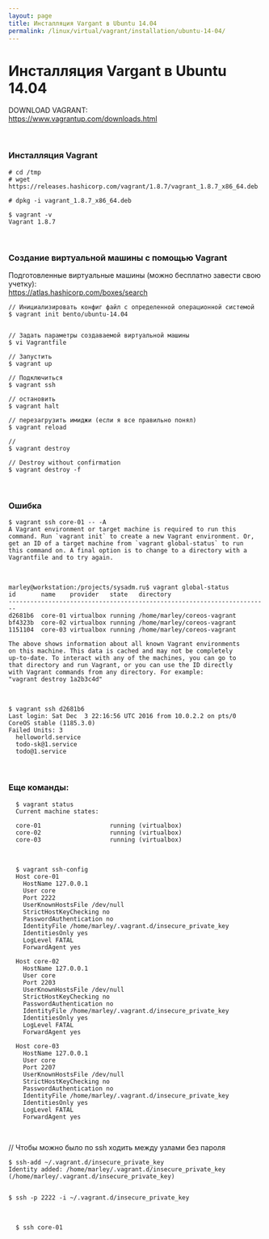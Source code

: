 ```yaml
---
layout: page
title: Инсталляция Vargant в Ubuntu 14.04
permalink: /linux/virtual/vagrant/installation/ubuntu-14-04/
---
```



# Инсталляция Vargant в Ubuntu 14.04


DOWNLOAD VAGRANT:  
https://www.vagrantup.com/downloads.html

<br/>

### Инсталляция Vagrant

    # cd /tmp
    # wget https://releases.hashicorp.com/vagrant/1.8.7/vagrant_1.8.7_x86_64.deb

    # dpkg -i vagrant_1.8.7_x86_64.deb

    $ vagrant -v
    Vagrant 1.8.7


<br/>

### Создание виртуальной машины с помощью Vagrant

Подготовленные виртуальные машины (можно бесплатно завести свою учетку):  
https://atlas.hashicorp.com/boxes/search


    // Инициализировать конфиг файл с определенной операционной системой
    $ vagrant init bento/ubuntu-14.04


    // Задать параметры создаваемой виртуальной машины
    $ vi Vagrantfile

    // Запустить
    $ vagrant up

    // Подключиться
    $ vagrant ssh

    // остановить
    $ vagrant halt

    // перезагрузить имиджи (если я все правильно понял)
    $ vagrant reload

    //
    $ vagrant destroy

    // Destroy without confirmation
    $ vagrant destroy -f


<br/>

### Ошибка


    $ vagrant ssh core-01 -- -A
    A Vagrant environment or target machine is required to run this
    command. Run `vagrant init` to create a new Vagrant environment. Or,
    get an ID of a target machine from `vagrant global-status` to run
    this command on. A final option is to change to a directory with a
    Vagrantfile and to try again.


<br/>

    marley@workstation:/projects/sysadm.ru$ vagrant global-status
    id       name    provider   state   directory                           
    ------------------------------------------------------------------------
    d2681b6  core-01 virtualbox running /home/marley/coreos-vagrant         
    bf4323b  core-02 virtualbox running /home/marley/coreos-vagrant         
    1151104  core-03 virtualbox running /home/marley/coreos-vagrant         

    The above shows information about all known Vagrant environments
    on this machine. This data is cached and may not be completely
    up-to-date. To interact with any of the machines, you can go to
    that directory and run Vagrant, or you can use the ID directly
    with Vagrant commands from any directory. For example:
    "vagrant destroy 1a2b3c4d"

<br/>

    $ vagrant ssh d2681b6
    Last login: Sat Dec  3 22:16:56 UTC 2016 from 10.0.2.2 on pts/0
    CoreOS stable (1185.3.0)
    Failed Units: 3
      helloworld.service
      todo-sk@1.service
      todo@1.service



<br/>      

### Еще команды:

      $ vagrant status
      Current machine states:

      core-01                   running (virtualbox)
      core-02                   running (virtualbox)
      core-03                   running (virtualbox)

  <br/>

      $ vagrant ssh-config
      Host core-01
        HostName 127.0.0.1
        User core
        Port 2222
        UserKnownHostsFile /dev/null
        StrictHostKeyChecking no
        PasswordAuthentication no
        IdentityFile /home/marley/.vagrant.d/insecure_private_key
        IdentitiesOnly yes
        LogLevel FATAL
        ForwardAgent yes

      Host core-02
        HostName 127.0.0.1
        User core
        Port 2203
        UserKnownHostsFile /dev/null
        StrictHostKeyChecking no
        PasswordAuthentication no
        IdentityFile /home/marley/.vagrant.d/insecure_private_key
        IdentitiesOnly yes
        LogLevel FATAL
        ForwardAgent yes

      Host core-03
        HostName 127.0.0.1
        User core
        Port 2207
        UserKnownHostsFile /dev/null
        StrictHostKeyChecking no
        PasswordAuthentication no
        IdentityFile /home/marley/.vagrant.d/insecure_private_key
        IdentitiesOnly yes
        LogLevel FATAL
        ForwardAgent yes


  <br/>



  // Чтобы можно было по ssh ходить между узлами без пароля

    $ ssh-add ~/.vagrant.d/insecure_private_key
    Identity added: /home/marley/.vagrant.d/insecure_private_key (/home/marley/.vagrant.d/insecure_private_key)


    $ ssh -p 2222 -i ~/.vagrant.d/insecure_private_key


  <br/>

      $ ssh core-01
